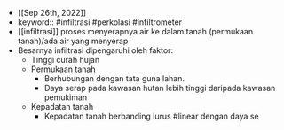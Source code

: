 - [[Sep 26th, 2022]]
- keyword:: #infiltrasi #perkolasi #infiltrometer
- [[infiltrasi]] proses menyerapnya air ke dalam tanah (permukaan tanah)/ada air yang menyerap
- Besarnya infiltrasi dipengaruhi oleh faktor:
	- Tinggi curah hujan
	- Permukaan tanah
		- Berhubungan dengan tata guna lahan.
		- Daya serap pada kawasan hutan lebih tinggi daripada kawasan pemukiman
	- Kepadatan tanah
		- Kepadatan tanah berbanding lurus #linear dengan daya se